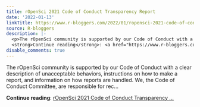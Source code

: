 ```yaml
---
title: rOpenSci 2021 Code of Conduct Transparency Report
date: '2022-01-13'
linkTitle: https://www.r-bloggers.com/2022/01/ropensci-2021-code-of-conduct-transparency-report/
source: R-bloggers
description: |-
  <p>The rOpenSci community is supported by our Code of Conduct with a clear description of unacceptable behaviors, instructions on how to make a report, and information on how reports are handled. We, the Code of Conduct Committee, are responsible for rec...</p>
  <strong>Continue reading</strong>: <a href="https://www.r-bloggers.com/2022/01/ropensci-2021-code-of-conduct-transparency-report/">rOpenSci 2021 Code of Conduct Transparency ...
disable_comments: true
---
```

<p>The rOpenSci community is supported by our Code of Conduct with a clear description of unacceptable behaviors, instructions on how to make a report, and information on how reports are handled. We, the Code of Conduct Committee, are responsible for rec...</p>
<strong>Continue reading</strong>: <a href="https://www.r-bloggers.com/2022/01/ropensci-2021-code-of-conduct-transparency-report/">rOpenSci 2021 Code of Conduct Transparency ...